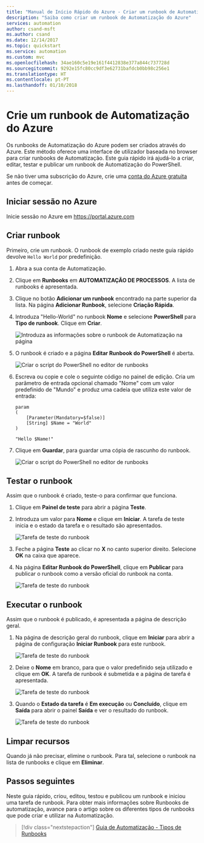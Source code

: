 ```yaml
---
title: "Manual de Início Rápido do Azure - Criar um runbook de Automatização do Azure | Microsoft Docs"
description: "Saiba como criar um runbook de Automatização do Azure"
services: automation
author: csand-msft
ms.author: csand
ms.date: 12/14/2017
ms.topic: quickstart
ms.service: automation
ms.custom: mvc
ms.openlocfilehash: 34ae160c5e19e161f4412838e377a844c737728d
ms.sourcegitcommit: 9292e15fc80cc9df3e62731bafdcb0bb98c256e1
ms.translationtype: HT
ms.contentlocale: pt-PT
ms.lasthandoff: 01/10/2018
---
```

# <a name="create-an-azure-automation-runbook"></a>Crie um runbook de Automatização do Azure

Os runbooks de Automatização do Azure podem ser criados através do Azure. Este método oferece uma interface de utilizador baseada no browser para criar runbooks de Automatização. Este guia rápido irá ajudá-lo a criar, editar, testar e publicar um runbook de Automatização do PowerShell.

Se não tiver uma subscrição do Azure, crie uma [conta do Azure gratuita](https://azure.microsoft.com/free/?WT.mc_id=A261C142F) antes de começar.

## <a name="log-in-to-azure"></a>Iniciar sessão no Azure

Inicie sessão no Azure em https://portal.azure.com

## <a name="create-runbook"></a>Criar runbook

Primeiro, crie um runbook. O runbook de exemplo criado neste guia rápido devolve `Hello World` por predefinição.

1. Abra a sua conta de Automatização.

1. Clique em **Runbooks** em **AUTOMATIZAÇÃO DE PROCESSOS**. A lista de runbooks é apresentada.

1. Clique no botão **Adicionar um runbook** encontrado na parte superior da lista. Na página **Adicionar Runbook**, selecione **Criação Rápida**.

1. Introduza "Hello-World" no runbook **Nome** e selecione **PowerShell** para **Tipo de runbook**. Clique em **Criar**.

   ![Introduza as informações sobre o runbook de Automatização na página](./media/automation-quickstart-create-runbook/automation-create-runbook-configure.png)

1. O runbook é criado e a página **Editar Runbook do PowerShell** é aberta.

    ![Criar o script do PowerShell no editor de runbooks](./media/automation-quickstart-create-runbook/automation-edit-runbook-empty.png)

1. Escreva ou copie e cole o seguinte código no painel de edição. Cria um parâmetro de entrada opcional chamado "Nome" com um valor predefinido de "Mundo" e produz uma cadeia que utiliza este valor de entrada:
   
   ```powershell-interactive
   param
   (
       [Parameter(Mandatory=$false)]
       [String] $Name = "World"
   )

   "Hello $Name!"
   ```

1. Clique em **Guardar**, para guardar uma cópia de rascunho do runbook.

    ![Criar o script do PowerShell no editor de runbooks](./media/automation-quickstart-create-runbook/automation-edit-runbook.png)

## <a name="test-the-runbook"></a>Testar o runbook

Assim que o runbook é criado, teste-o para confirmar que funciona.

1. Clique em **Painel de teste** para abrir a página **Teste**.

1. Introduza um valor para **Nome** e clique em **Iniciar**. A tarefa de teste inicia e o estado da tarefa e o resultado são apresentados.

    ![Tarefa de teste do runbook](./media/automation-quickstart-create-runbook/automation-test-runbook.png)

1. Feche a página **Teste** ao clicar no **X** no canto superior direito. Selecione **OK** na caixa que aparece.

1. Na página **Editar Runbook do PowerShell**, clique em **Publicar** para publicar o runbook como a versão oficial do runbook na conta.

   ![Tarefa de teste do runbook](./media/automation-quickstart-create-runbook/automation-hello-world-runbook-job.png)

## <a name="run-the-runbook"></a>Executar o runbook

Assim que o runbook é publicado, é apresentada a página de descrição geral.

1. Na página de descrição geral do runbook, clique em **Iniciar** para abrir a página de configuração **Iniciar Runbook** para este runbook.

   ![Tarefa de teste do runbook](./media/automation-quickstart-create-runbook/automation-hello-world-runbook-start.png)

1. Deixe o **Nome** em branco, para que o valor predefinido seja utilizado e clique em **OK**. A tarefa de runbook é submetida e a página de tarefa é apresentada.

   ![Tarefa de teste do runbook](./media/automation-quickstart-create-runbook/automation-job-page.png)

1. Quando o **Estado da tarefa** é **Em execução** ou **Concluído**, clique em **Saída** para abrir o painel **Saída** e ver o resultado do runbook.

   ![Tarefa de teste do runbook](./media/automation-quickstart-create-runbook/automation-hello-world-runbook-job-output.png)

## <a name="clean-up-resources"></a>Limpar recursos

Quando já não precisar, elimine o runbook. Para tal, selecione o runbook na lista de runbooks e clique em **Eliminar**.

## <a name="next-steps"></a>Passos seguintes

Neste guia rápido, criou, editou, testou e publicou um runbook e iniciou uma tarefa de runbook. Para obter mais informações sobre Runbooks de automatização, avance para o artigo sobre os diferentes tipos de runbooks que pode criar e utilizar na Automatização.

> [!div class="nextstepaction"]
> [Guia de Automatização - Tipos de Runbooks](./automation-runbook-types.md)
